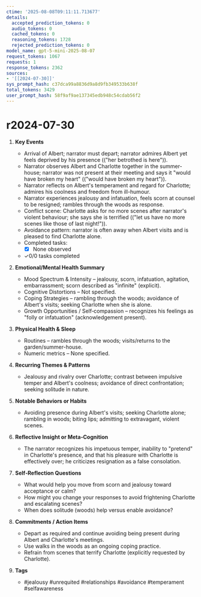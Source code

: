 ```yaml
---
ctime: '2025-08-08T09:11:11.713677'
details:
  accepted_prediction_tokens: 0
  audio_tokens: 0
  cached_tokens: 0
  reasoning_tokens: 1728
  rejected_prediction_tokens: 0
model_name: gpt-5-mini-2025-08-07
request_tokens: 1067
requests: 1
response_tokens: 2362
sources:
- '[[2024-07-30]]'
sys_prompt_hash: c37dca99a8836d9a8d9fb349533b638f
total_tokens: 3429
user_prompt_hash: 58f9af9ae137345edb948c54cdab56f2
---
```

# r2024-07-30

1. **Key Events**
   - Arrival of Albert; narrator must depart; narrator admires Albert yet feels deprived by his presence (("her betrothed is here")). 
   - Narrator observes Albert and Charlotte together in the summer-house; narrator was not present at their meeting and says it "would have broken my heart" (("would have broken my heart")). 
   - Narrator reflects on Albert's temperament and regard for Charlotte; admires his coolness and freedom from ill-humour.
   - Narrator experiences jealousy and infatuation, feels scorn at counsel to be resigned; rambles through the woods as response.
   - Conflict scene: Charlotte asks for no more scenes after narrator's violent behaviour; she says she is terrified (("let us have no more scenes like those of last night!")).
   - Avoidance pattern: narrator is often away when Albert visits and is pleased to find Charlotte alone.
   - Completed tasks:
     - [x] None observed
   - ✓0/0 tasks completed

2. **Emotional/Mental Health Summary**
   - Mood Spectrum & Intensity – jealousy, scorn, infatuation, agitation, embarrassment; scorn described as "infinite" (explicit).
   - Cognitive Distortions – Not specified.
   - Coping Strategies – rambling through the woods; avoidance of Albert's visits; seeking Charlotte when she is alone.
   - Growth Opportunities / Self‑compassion – recognizes his feelings as "folly or infatuation" (acknowledgement present).

3. **Physical Health & Sleep**
   - Routines – rambles through the woods; visits/returns to the garden/summer-house.
   - Numeric metrics – None specified.

4. **Recurring Themes & Patterns**
   - Jealousy and rivalry over Charlotte; contrast between impulsive temper and Albert's coolness; avoidance of direct confrontation; seeking solitude in nature.

5. **Notable Behaviors or Habits**
   - Avoiding presence during Albert's visits; seeking Charlotte alone; rambling in woods; biting lips; admitting to extravagant, violent scenes.

6. **Reflective Insight or Meta‑Cognition**
   - The narrator recognizes his impetuous temper, inability to "pretend" in Charlotte's presence, and that his pleasure with Charlotte is effectively over; he criticizes resignation as a false consolation.

7. **Self‑Reflection Questions**
   - What would help you move from scorn and jealousy toward acceptance or calm?
   - How might you change your responses to avoid frightening Charlotte and escalating scenes?
   - When does solitude (woods) help versus enable avoidance?

8. **Commitments / Action Items**
   - Depart as required and continue avoiding being present during Albert and Charlotte's meetings.
   - Use walks in the woods as an ongoing coping practice.
   - Refrain from scenes that terrify Charlotte (explicitly requested by Charlotte).

9. **Tags**
   - #jealousy #unrequited #relationships #avoidance #temperament #selfawareness